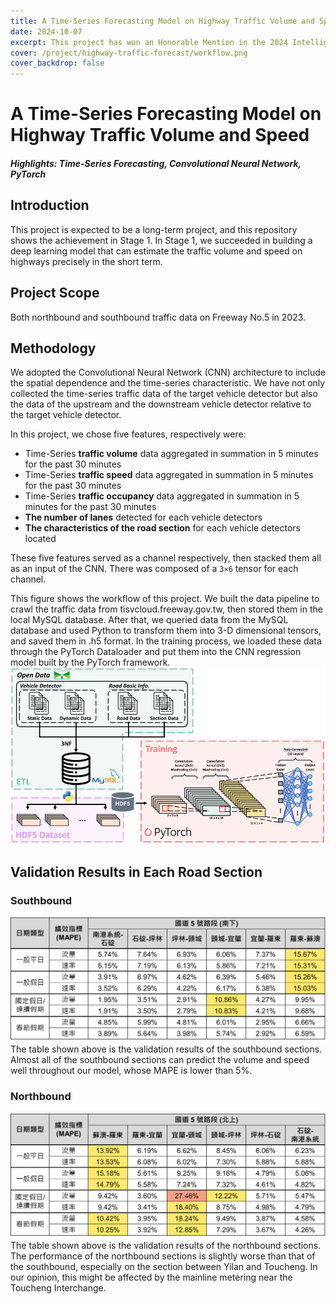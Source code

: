 ```yaml
---
title: A Time-Series Forecasting Model on Highway Traffic Volume and Speed
date: 2024-10-07
excerpt: This project has won an Honorable Mention in the 2024 Intelligence Transportation Management Competition, held by the National Freeway Bureau, Ministry of Transportation and Communications, Taiwan.
cover: /project/highway-traffic-forecast/workflow.png
cover_backdrop: false
---
```


A Time-Series Forecasting Model on Highway Traffic Volume and Speed
===

##### Highlights: Time-Series Forecasting, Convolutional Neural Network, PyTorch

<!-- 指定不要背板 -->
<!-- <img src="/posts/shp-intro/tsp.png" alt="Shortest Hamiltonian Path" class="no-backdrop"> -->

## Introduction
This project is expected to be a long-term project, and this repository shows the achievement in Stage 1. In Stage 1, we succeeded in building a deep learning model that can estimate the traffic volume and speed on highways precisely in the short term.

## Project Scope
Both northbound and southbound traffic data on Freeway No.5 in 2023.

## Methodology
We adopted the Convolutional Neural Network (CNN) architecture to include the spatial dependence and the time-series characteristic. We have not only collected the time-series traffic data of the target vehicle detector but also the data of the upstream and the downstream vehicle detector relative to the target vehicle detector.

In this project, we chose five features, respectively were:
- Time-Series **traffic volume** data aggregated in summation in 5 minutes for the past 30 minutes
- Time-Series **traffic speed** data aggregated in summation in 5 minutes for the past 30 minutes
- Time-Series **traffic occupancy** data aggregated in summation in 5 minutes for the past 30 minutes
- **The number of lanes** detected for each vehicle detectors
- **The characteristics of the road section** for each vehicle detectors located

These five features served as a channel respectively, then stacked them all as an input of the CNN. There was composed of a `3×6` tensor for each channel.

This figure shows the workflow of this project. We built the data pipeline to crawl the traffic data from tisvcloud.freeway.gov.tw, then stored them in the local MySQL database. After that, we queried data from the MySQL database and used Python to transform them into 3-D dimensional tensors, and saved them in .h5 format. In the training process, we loaded these data through the PyTorch Dataloader and put them into the CNN regression model built by the PyTorch framework.
![](/project/highway-traffic-forecast/workflow.png "Overview of this project")

## Validation Results in Each Road Section
### Southbound
![](/project/highway-traffic-forecast/validation_southbound.png "Model performance (MAPE) in each soundbound section of Freeway No.5")
The table shown above is the validation results of the southbound sections. Almost all of the southbound sections can predict the volume and speed well throughout our model, whose MAPE is lower than 5%. 

### Northbound
![](/project/highway-traffic-forecast/validation_northbound.png "Model performance (MAPE) in each northbound section of Freeway No.5")
The table shown above is the validation results of the northbound sections. The performance of the northbound sections is slightly worse than that of the southbound, especially on the section between Yilan and Toucheng. In our opinion, this might be affected by the mainline metering near the Toucheng Interchange.

